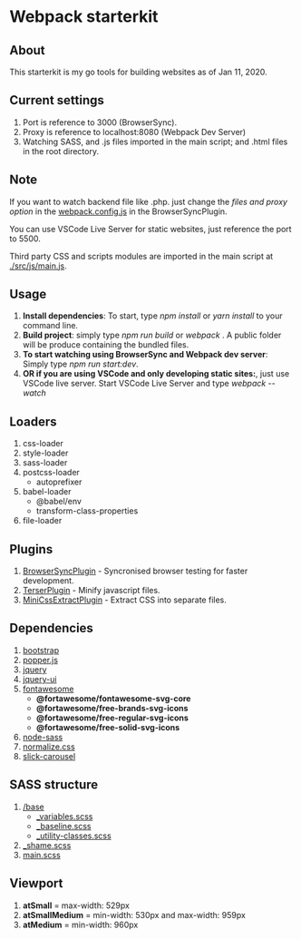 # Webpack starterkit

## About

This starterkit is my go tools for building websites as of Jan 11, 2020.

## Current settings

1. Port is reference to 3000 (BrowserSync).
2. Proxy is reference to localhost:8080 (Webpack Dev Server)
3. Watching SASS, and .js files imported in the main script; and .html files in the root directory.

## Note

If you want to watch backend file like .php. just change the *files and proxy option* in the [webpack.config.js](https://github.com/mikebernal/starterkit/blob/master/webpack.config.js) in the BrowserSyncPlugin.

You can use VSCode Live Server for static websites, just reference the port to 5500.

Third party CSS and scripts modules are imported in the main script at [./src/js/main.js](https://github.com/mikebernal/starterkit/blob/master/src/js/main.js).

## Usage

1. **Install dependencies**: To start, type *npm install* or *yarn install* to your command line.
2. **Build project**: simply type *npm run build* or *webpack* . A public folder will be produce containing the bundled files.
3. **To start watching using BrowserSync and Webpack dev server**: Simply type *npm run start:dev*.
4. **OR if you are using VSCode and only developing static sites:**, just use VSCode live server. Start VSCode Live Server and type *webpack --watch*

## Loaders

1. css-loader
2. style-loader
3. sass-loader
4. postcss-loader
   - autoprefixer
5. babel-loader
   - @babel/env
   - transform-class-properties
6. file-loader

## Plugins

1. [BrowserSyncPlugin](https://www.npmjs.com/package/browser-sync-webpack-plugin) - Syncronised browser testing for faster development.
2. [TerserPlugin](https://webpack.js.org/plugins/terser-webpack-plugin/) - Minify javascript files.
3. [MiniCssExtractPlugin](https://webpack.js.org/plugins/mini-css-extract-plugin/) - Extract CSS into separate files.

## Dependencies

1. [bootstrap](https://github.com/twbs/bootstrap)
2. [popper.js](https://popper.js.org/)
3. [jquery](https://jquery.com/)
4. [jquery-ui](https://jqueryui.com/)
5. [fontawesome](https://github.com/gowravshekar/font-awesome-webpack)
   - **@fortawesome/fontawesome-svg-core**
   - **@fortawesome/free-brands-svg-icons**
   - **@fortawesome/free-regular-svg-icons**
   - **@fortawesome/free-solid-svg-icons**
6. [node-sass](https://github.com/sass/node-sass)
7. [normalize.css](https://github.com/necolas/normalize.css/)
8. [slick-carousel](https://github.com/kenwheeler/slick)

## SASS structure

1. [/base](https://github.com/mikebernal/starterkit/tree/master/src/scss/base)
   - [_variables.scss](https://github.com/mikebernal/starterkit/blob/master/src/scss/base/_variables.scss)
   - [_baseline.scss](https://github.com/mikebernal/starterkit/blob/master/src/scss/base/_baseline.scss)
   - [_utility-classes.scss](https://github.com/mikebernal/starterkit/blob/master/src/scss/base/_utility-classes.scss)
2. [_shame.scss](https://github.com/mikebernal/starterkit/blob/master/src/scss/_shame.scss)
3. [main.scss](https://github.com/mikebernal/starterkit/blob/master/src/scss/main.scss)

## Viewport

1. **atSmall** = max-width: 529px
2. **atSmallMedium** = min-width: 530px and max-width: 959px
3. **atMedium** = min-width: 960px